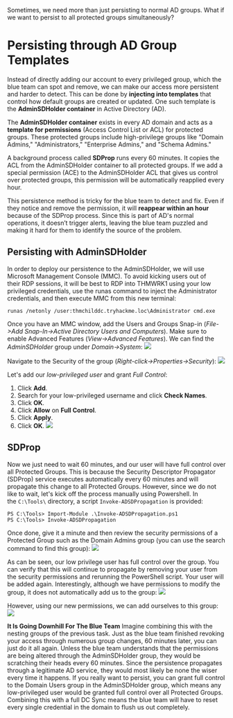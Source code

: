 Sometimes, we need more than just persisting to normal AD groups. What if we want to persist to all protected groups simultaneously?

# Persisting through AD Group Templates
Instead of directly adding our account to every privileged group, which the blue team can spot and remove, we can make our access more persistent and harder to detect. This can be done by **injecting into templates** that control how default groups are created or updated. One such template is the **AdminSDHolder container** in Active Directory (AD).

The **AdminSDHolder container** exists in every AD domain and acts as a **template for permissions** (Access Control List or ACL) for protected groups. These protected groups include high-privilege groups like "Domain Admins," "Administrators," "Enterprise Admins," and "Schema Admins."

A background process called **SDProp** runs every 60 minutes. It copies the ACL from the AdminSDHolder container to all protected groups. If we add a special permission (ACE) to the AdminSDHolder ACL that gives us control over protected groups, this permission will be automatically reapplied every hour.

This persistence method is tricky for the blue team to detect and fix. Even if they notice and remove the permission, it will **reappear within an hour** because of the SDProp process. Since this is part of AD's normal operations, it doesn’t trigger alerts, leaving the blue team puzzled and making it hard for them to identify the source of the problem.

## Persisting with AdminSDHolder
In order to deploy our persistence to the AdminSDHolder, we will use Microsoft Management Console (MMC). To avoid kicking users out of their RDP sessions, it will be best to RDP into THMWRK1 using your low privileged credentials, use the runas command to inject the Administrator credentials, and then execute MMC from this new terminal:

```
runas /netonly /user:thmchilddc.tryhackme.loc\Administrator cmd.exe
```

Once you have an MMC window, add the Users and Groups Snap-in (*File->Add Snap-In->Active Directory Users and Computers*). Make sure to enable Advanced Features (*View->Advanced Features*). We can find the *AdminSDHolder* group under *Domain->System*:
![](Pasted%20image%2020241122172409.png)

Navigate to the Security of the group (*Right-click->Properties->Security*):
![](Pasted%20image%2020241122172505.png)

Let's add our *low-privileged user* and grant *Full Control*:
1. Click **Add**.
2. Search for your low-privileged username and click **Check Names**.
3. Click **OK**.
4. Click **Allow** on **Full Control**.
5. Click **Apply**.
6. Click **OK**.
	![](Pasted%20image%2020241122172644.png)

## SDProp
Now we just need to wait 60 minutes, and our user will have full control over all Protected Groups. This is because the Security Descriptor Propagator (SDProp) service executes automatically every 60 minutes and will propagate this change to all Protected Groups. However, since we do not like to wait, let's kick off the process manually using Powershell. In the `C:\Tools\` directory, a script `Invoke-ADSDPropagation` is provided:

```markup
PS C:\Tools> Import-Module .\Invoke-ADSDPropagation.ps1 
PS C:\Tools> Invoke-ADSDPropagation
```

Once done, give it a minute and then review the security permissions of a Protected Group such as the Domain Admins group (you can use the search command to find this group):
	![](Pasted%20image%2020241122172823.png)

As can be seen, our low privilege user has full control over the group. You can verify that this will continue to propagate by removing your user from the security permissions and rerunning the PowerShell script. Your user will be added again. Interestingly, although we have permissions to modify the group, it does not automatically add us to the group:
	![](Pasted%20image%2020241122174006.png)

However, using our new permissions, we can add ourselves to this group:
	![](Pasted%20image%2020241122174027.png)

**It Is Going Downhill For The Blue Team**
Imagine combining this with the nesting groups of the previous task. Just as the blue team finished revoking your access through numerous group changes, 60 minutes later, you can just do it all again. Unless the blue team understands that the permissions are being altered through the AdminSDHolder group, they would be scratching their heads every 60 minutes. Since the persistence propagates through a legitimate AD service, they would most likely be none the wiser every time it happens. If you really want to persist, you can grant full control to the Domain Users group in the AdminSDHolder group, which means any low-privileged user would be granted full control over all Protected Groups. Combining this with a full DC Sync means the blue team will have to reset every single credential in the domain to flush us out completely.